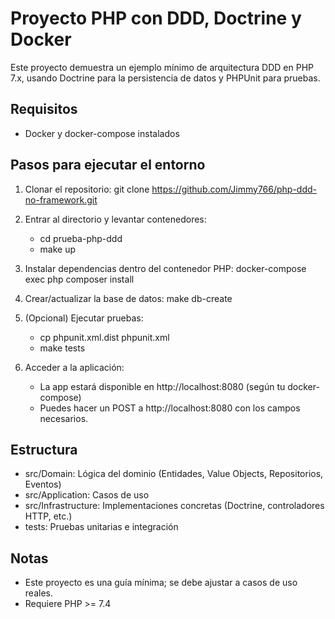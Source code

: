 # Proyecto PHP con DDD, Doctrine y Docker

Este proyecto demuestra un ejemplo mínimo de arquitectura DDD en PHP 7.x, usando Doctrine para la persistencia de datos y PHPUnit para pruebas.

## Requisitos
- Docker y docker-compose instalados

## Pasos para ejecutar el entorno

1. Clonar el repositorio:
   git clone https://github.com/Jimmy766/php-ddd-no-framework.git

2. Entrar al directorio y levantar contenedores:
   - cd prueba-php-ddd
   - make up

3. Instalar dependencias dentro del contenedor PHP:
   docker-compose exec php composer install

4. Crear/actualizar la base de datos:
   make db-create

5. (Opcional) Ejecutar pruebas:
   - cp phpunit.xml.dist phpunit.xml
   - make tests

6. Acceder a la aplicación:
   - La app estará disponible en http://localhost:8080 (según tu docker-compose)
   - Puedes hacer un POST a http://localhost:8080 con los campos necesarios.

## Estructura
- src/Domain: Lógica del dominio (Entidades, Value Objects, Repositorios, Eventos)
- src/Application: Casos de uso
- src/Infrastructure: Implementaciones concretas (Doctrine, controladores HTTP, etc.)
- tests: Pruebas unitarias e integración

## Notas
- Este proyecto es una guía mínima; se debe ajustar a casos de uso reales.
- Requiere PHP >= 7.4
